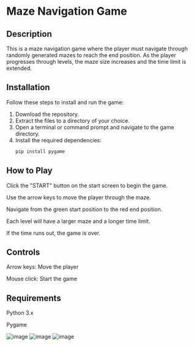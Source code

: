 # Maze Navigation Game

## Description
This is a maze navigation game where the player must navigate through randomly generated mazes to reach the end position. As the player progresses through levels, the maze size increases and the time limit is extended.

## Installation
Follow these steps to install and run the game:

1. Download the repository.
2. Extract the files to a directory of your choice.
3. Open a terminal or command prompt and navigate to the game directory.
4. Install the required dependencies:
   ```python
   pip install pygame

## How to Play
Click the "START" button on the start screen to begin the game.

Use the arrow keys to move the player through the maze.

Navigate from the green start position to the red end position.

Each level will have a larger maze and a longer time limit.

If the time runs out, the game is over.

## Controls
Arrow keys: Move the player

Mouse click: Start the game

## Requirements
Python 3.x

Pygame

![image](https://github.com/user-attachments/assets/6eefe1cb-f169-4fc9-9584-c4fe698de0e0)
![image](https://github.com/user-attachments/assets/118c5792-14d1-417e-992f-c1307a1dfe57)
![image](https://github.com/user-attachments/assets/c9395b0a-6e1d-4341-a51a-c3097277f35b)
